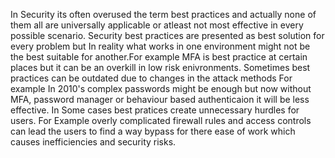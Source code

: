 In Security its often overused the term best practices and actually none of them all are universally applicable or atleast not most effective in every possible scenario. 
Security best practices are presented as best solution for every problem but In reality what works in one environment might not be the best suitable for another.For example MFA is best practice at certain places but it can be an overkill in low risk enivronments.
Sometimes best practices can be outdated due to changes in the attack methods  For example In 2010's complex passwords might be enough but now without MFA, password manager or behaviour based authenticaion it will be less effective.
In Some cases best pratices create unnecessary hurdles for users. For Example overly complicated firewall rules and access controls can lead the users to find a way bypass for there ease of work which causes inefficiencies and security risks.
